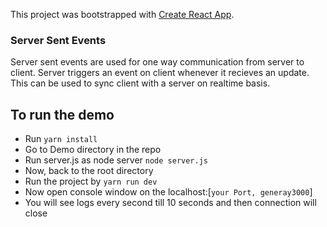 This project was bootstrapped with [Create React App](https://github.com/facebook/create-react-app).

### Server Sent Events
Server sent events are used for one way communication from server to client. Server triggers an event on client whenever it recieves an update.
This can be used to sync client with a server on realtime basis.

## To run the demo
- Run `yarn install`
- Go to Demo directory in the repo
- Run server.js as node server `node server.js`
- Now, back to the root directory
- Run the project by `yarn run dev`
- Now open console window on the localhost:[`your Port, generay3000`]
- You will see logs every second till 10 seconds and then connection will close
